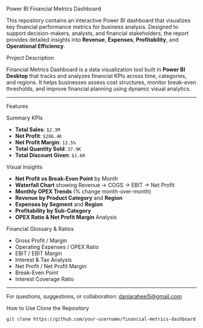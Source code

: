 Power BI Financial Metrics Dashboard

This repository contains an interactive Power BI dashboard that visualizes key financial performance metrics for business analysis. Designed to support decision-makers, analysts, and financial stakeholders, the report provides detailed insights into **Revenue**, **Expenses**, **Profitability**, and **Operational Efficiency**.

Project Description

Financial Metrics Dashboard is a data visualization tool built in **Power BI Desktop** that tracks and analyzes financial KPIs across time, categories, and regions. It helps businesses assess cost structures, monitor break-even thresholds, and improve financial planning using dynamic visual analytics.

---

Features

Summary KPIs
- **Total Sales**: `$2.3M`
- **Net Profit**: `$286.4K`
- **Net Profit Margin**: `12.5%`
- **Total Quantity Sold**: `37.9K`
- **Total Discount Given**: `$1.6K`

Visual Insights
- **Net Profit vs Break-Even Point** by Month
- **Waterfall Chart** showing Revenue → COGS → EBIT → Net Profit
- **Monthly OPEX Trends** (% change month-over-month)
- **Revenue by Product Category** and **Region**
- **Expenses by Segment** and **Region**
- **Profitability by Sub-Category**
- **OPEX Ratio & Net Profit Margin** Analysis

Financial Glossary & Ratios
- Gross Profit / Margin
- Operating Expenses / OPEX Ratio
- EBIT / EBIT Margin
- Interest & Tax Analysis
- Net Profit / Net Profit Margin
- Break-Even Point
- Interest Coverage Ratio

---
For questions, suggestions, or collaboration:
daniaraheel5@gmail.com

How to Use
Clone the Repository
   ```bash
   git clone https://github.com/your-username/financial-metrics-dashboard.git
